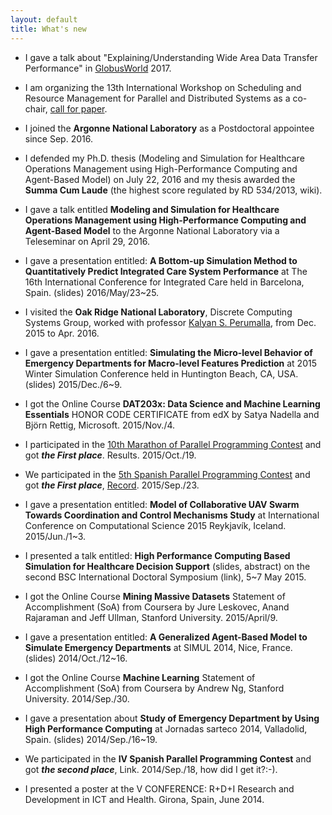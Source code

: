 ```yaml
---
layout: default
title: What's new
---
```


* I gave a talk about "Explaining/Understanding Wide Area Data Transfer Performance" in [GlobusWorld](https://www.globusworld.org/) 2017.

* I am organizing the 13th International Workshop on Scheduling and Resource Management for Parallel and Distributed Systems as a co-chair, [call for paper](https://sites.google.com/site/srmpds/). 

* I joined the __Argonne National Laboratory__ as a Postdoctoral appointee since Sep. 2016.

* I defended my Ph.D. thesis (Modeling and Simulation for Healthcare Operations Management using High-Performance Computing and Agent-Based Model) on July 22, 2016 and my thesis awarded the __Summa Cum Laude__ (the highest score regulated by RD 534/2013, wiki).

* I gave a talk entitled __Modeling and Simulation for Healthcare Operations Management using High-Performance Computing and Agent-Based Model__ to the Argonne National Laboratory via a Teleseminar on April 29, 2016.

* I gave a presentation entitled: __A Bottom-up Simulation Method to Quantitatively Predict Integrated Care System Performance__ at The 16th International Conference for Integrated Care held in Barcelona, Spain. (slides) 2016/May/23~25.

* I visited the __Oak Ridge National Laboratory__, Discrete Computing Systems Group, worked with professor [Kalyan S. Perumalla](http://kalper.net/kp/people/kalyan/), from Dec. 2015 to Apr. 2016.

* I gave a presentation entitled: __Simulating the Micro-level Behavior of Emergency Departments for Macro-level Features Prediction__ at 2015 Winter Simulation Conference held in Huntington Beach, CA, USA. (slides) 2015/Dec./6~9.

* I got the Online Course __DAT203x: Data Science and Machine Learning Essentials__ HONOR CODE CERTIFICATE  from edX by Satya Nadella and Björn Rettig, Microsoft. 2015/Nov./4.

* I participated in the [10th Marathon of Parallel Programming Contest](http://lspd.mackenzie.br/marathon/15/) and got ___the First place___. Results. 2015/Oct./19.

* We participated in the [5th Spanish Parallel Programming Contest](http://luna.inf.um.es/2015/) and got ___the First place___, [Record](http://luna.inf.um.es/2015/results.php). 2015/Sep./23.

* I gave a presentation entitled: __Model of Collaborative UAV Swarm Towards Coordination and Control Mechanisms Study__ at International Conference on Computational Science 2015 Reykjavík, Iceland. 2015/Jun./1~3.

* I presented a talk entitled: __High Performance Computing Based Simulation for Healthcare Decision Support__ (slides, abstract) on the second BSC International Doctoral Symposium (link), 5~7 May 2015.

* I got the Online Course __Mining Massive Datasets__ Statement of Accomplishment (SoA) from Coursera by Jure Leskovec, Anand Rajaraman and Jeff Ullman, Stanford University. 2015/April/9.

* I gave a presentation entitled: __A Generalized Agent-Based Model to Simulate Emergency Departments__ at SIMUL 2014, Nice, France. (slides) 2014/Oct./12~16.

* I got the Online Course __Machine Learning__ Statement of Accomplishment (SoA) from Coursera by Andrew Ng, Stanford University. 2014/Sep./30.

* I gave a presentation about __Study of Emergency Department by Using High Performance Computing__ at Jornadas sarteco 2014, Valladolid, Spain. (slides) 2014/Sep./16~19.

* We participated in the __IV Spanish Parallel Programming Contest__ and got ___the second place___, Link. 2014/Sep./18, how did I get it?:-).

* I presented a poster at the V CONFERENCE: R+D+I Research and Development in ICT and Health. Girona, Spain, June 2014.